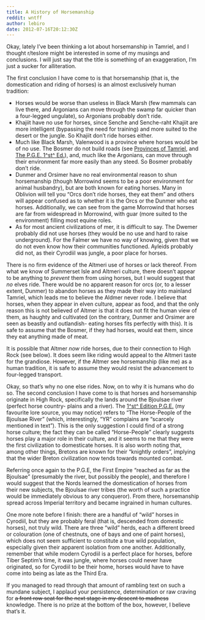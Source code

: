 ```yaml
---
title: A History of Horsemanship
reddit: wntff
author: lebiro
date: 2012-07-16T20:12:30Z
---
```


Okay, lately I’ve been thinking a lot about horsemanship in Tamriel, and I
thought r/teslore might be interested in some of my musings and conclusions. I
will just say that the title is something of an exaggeration, I’m just a sucker
for alliteration.

The first conclusion I have come to is that horsemanship (that is, the
domestication and riding of horses) is an almost exclusively human tradition:

- Horses would be worse than useless in Black Marsh (few mammals can live there,
  and Argonians can move through the swamp far quicker than a four-legged
  ungulate), so Argonians probably don’t ride.
- Khajiit have no use for horses, since Senche and Senche-raht Khajiit are more
  intelligent (bypassing the need for training) and more suited to the desert or
  the jungle. So Khajiit don’t ride horses either.
- Much like Black Marsh, Valenwood is a province where horses would be of no
  use. The Bosmer do not build roads (see [Provinces of Tamriel][0], and [The
  P.G.E. 1^st^ Ed.][1]), and, much like the Argonians, can move through their
  environment far more easily than any steed. So Bosmer probably don’t ride.
- Dunmer and Orsimer have no real environmental reason to shun horsemanship
  (though Morrowind seems to be a poor environment for animal husbandry), but
  are both known for eating horses. Many in Oblivion will tell you “Orcs don’t
  ride horses, they eat them” and others will appear confused as to whether it
  is the Orcs or the Dunmer who eat horses. Additionally, we can see from the
  game Morrowind that horses are far from widespread in Morrowind, with guar
  (more suited to the environment) filling most equine roles.
- As for most ancient civilizations of mer, it is difficult to say. The Dwemer
  probably did not use horses (they would be no use and hard to raise
  underground). For the Falmer we have no way of knowing, given that we do not
  even know how their communities functioned. Ayleids probably did not, as their
  Cyrodiil was jungle, a poor place for horses.

There is no firm evidence of the Altmeri use of horses or lack thereof. From
what we know of Summerset Isle and Altmeri culture, there doesn’t appear to be
anything to *prevent* them from using horses, but I would suggest that *no*
elves ride. There would be no apparent reason for orcs (or, to a lesser extent,
Dunmer) to abandon horses as they made their way into mainland Tamriel, which
leads me to believe the Aldmer never rode. I believe that horses, when they
appear in elven culture, appear as food, and that the only reason this is not
believed of Altmer is that it does not fit the human view of them, as haughty
and cultivated (on the contrary, Dunmer and Orsimer are seen as beastly and
outlandish- eating horses fits perfectly with this). It is safe to assume that
the Bosmer, if they had horses, would eat them, since they eat anything made of
meat.

It is possible that Altmer *now* ride horses, due to their connection to High
Rock (see below). It does seem like riding would appeal to the Altmeri taste for
the grandiose. However, if the Altmer see horsemanship (like me) as a human
tradition, it is safe to assume they would resist the advancement to four-legged
transport.

Okay, so that’s why no one else rides. Now, on to why it is humans who do so.
The second conclusion I have come to is that horses and horsemanship originate
in High Rock, specifically the lands around the Bjoulsae river (perfect horse
country- plains and a river). The [1^st^ Edition P.G.E.][2] (my favourite lore
source, you may notice) refers to “The Horse-People of the Bjoulsae River”
(which, interestingly, “YR” complains are “scarcely mentioned in text”). This is
the only suggestion I could find of a strong horse culture; the fact they can be
called “Horse-People” clearly suggests horses play a major role in their
culture, and it seems to me that they were the first civilization to domesticate
horses. It is also worth noting that, among other things, Bretons are known for
their “knightly orders”, implying that the wider Breton civilization now tends
towards mounted combat.

Referring once again to the P.G.E, the First Empire “reached as far as the
Bjoulsae” (presumably the river, but possibly the people), and therefore I would
suggest that the Nords learned the domestication of horses from their new
subjects, the Bjoulsae river tribes (the worth of such a practice would be
immediately obvious to any conqueror). From there, horsemanship spread across
Imperial territory and became ingrained in human cultures.

One more note before I finish: there are a handful of “wild” horses in Cyrodiil,
but they are probably feral (that is, descended from domestic horses), not truly
wild. There are three “wild” herds, each a different breed or colouration (one
of chestnuts, one of bays and one of paint horses), which does not seem
sufficient to constitute a true wild population, especially given their apparent
isolation from one another. Additionally, remember that while modern Cyrodiil is
a perfect place for horses, before Tiber Septim’s time, it was jungle, where
horses could never have originated, so for Cyrodiil to be their home, horses
would have to have come into being as late as the Third Era.

If you managed to read through that amount of rambling text on such a mundane
subject, I applaud your persistence, determination or raw craving for
~~a front row seat for the next stage in my descent to madness~~ knowledge.
There is no prize at the bottom of the box, however, I believe that’s it.

[0]: https://www.uesp.net/wiki/Lore:Provinces_of_Tamriel
[1]: https://www.uesp.net/wiki/Lore:Pocket_Guide_to_the_Empire,_1st_Edition/Aldmeri_Dominion
[2]: https://www.imperial-library.info/content/pocket-guide-empire-first-edition-high-rock
